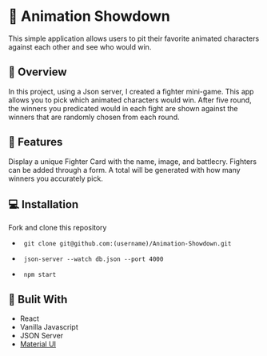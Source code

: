 # :game_die: Animation Showdown

This simple application allows users to pit their favorite animated characters against each other and see who would win. 

## :page_facing_up: Overview

In this project, using a Json server, I created a fighter mini-game. This app allows you to pick which animated characters would win. After five round, the winners you predicated would in each fight are shown against the winners that are randomly chosen from each round. 
## :sparkler: Features

 Display a unique Fighter Card with the name, image, and battlecry.
 Fighters can be added through a form.
 A total will be generated with how many winners you accurately pick.

## :computer: Installation

Fork and clone this repository

 - ` git clone git@github.com:(username)/Animation-Showdown.git`

 - ` json-server --watch db.json --port 4000`

 - ` npm start`



## :file_folder: Bulit With
 - React 
 - Vanilla Javascript
 - JSON Server
 - [Material UI](https://mui.com/)
